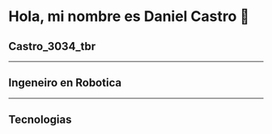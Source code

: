 # Hola, mi nombre es Daniel Castro 👋
## Castro_3034_tbr 
---
## Ingeneiro en Robotica
---
## Tecnologias 




<!--
**Castro-3034-tbr/Castro-3034-tbr** is a ✨ _special_ ✨ repository because its `README.md` (this file) appears on your GitHub profile.

Here are some ideas to get you started:

- 🔭 I’m currently working on ...
- 🌱 I’m currently learning ...
- 👯 I’m looking to collaborate on ...
- 🤔 I’m looking for help with ...
- 💬 Ask me about ...
- 📫 How to reach me: ...
- 😄 Pronouns: ...
- ⚡ Fun fact: ...
-->
